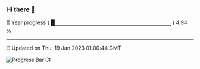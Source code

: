 ### Hi there 👋

⏳ Year progress { █▁▁▁▁▁▁▁▁▁▁▁▁▁▁▁▁▁▁▁▁▁▁▁▁▁▁▁▁▁ } 4.94 %

---

⏰ Updated on Thu, 19 Jan 2023 01:00:44 GMT

![Progress Bar CI](https://github.com/liununu/liununu/workflows/Progress%20Bar%20CI/badge.svg)
